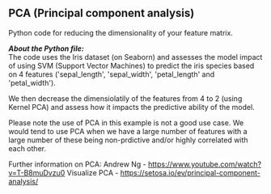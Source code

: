 PCA (Principal component analysis)
---

Python code for reducing the dimensionality of your feature matrix.  

***About the Python file:***  
The code uses the Iris dataset (on Seaborn) and assesses the model impact of using SVM (Support Vector Machines)
to predict the iris species based on 4 features ('sepal_length', 'sepal_width', 'petal_length' and 'petal_width').

We then decrease the dimensiolatily of the features from 4 to 2 (using Kernel PCA) and assess how it impacts the 
predictive ability of the model. 

Please note the use of PCA in this example is not a good use case. We would tend to use PCA when we have a large number of 
features with a large number of these being non-prdictive and/or highly correlated with each other.

Further information on PCA:
Andrew Ng - https://www.youtube.com/watch?v=T-B8muDvzu0
Visualize PCA - https://setosa.io/ev/principal-component-analysis/


